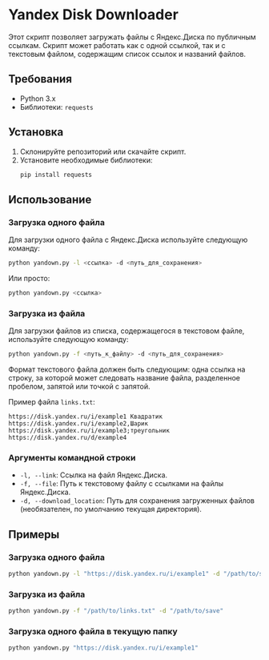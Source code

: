 # Yandex Disk Downloader

Этот скрипт позволяет загружать файлы с Яндекс.Диска по публичным ссылкам. Скрипт может работать как с одной ссылкой, так и с текстовым файлом, содержащим список ссылок и названий файлов.

## Требования

- Python 3.x
- Библиотеки: `requests`

## Установка

1. Склонируйте репозиторий или скачайте скрипт.
2. Установите необходимые библиотеки:
    ```bash
    pip install requests
    ```

## Использование

### Загрузка одного файла

Для загрузки одного файла с Яндекс.Диска используйте следующую команду:

```bash
python yandown.py -l <ссылка> -d <путь_для_сохранения>
```

Или просто:

```bash
python yandown.py <ссылка>
```

### Загрузка из файла

Для загрузки файлов из списка, содержащегося в текстовом файле, используйте следующую команду:

```bash
python yandown.py -f <путь_к_файлу> -d <путь_для_сохранения>
```

Формат текстового файла должен быть следующим: одна ссылка на строку, за которой может следовать название файла, разделенное пробелом, запятой или точкой с запятой.

Пример файла `links.txt`:
```
https://disk.yandex.ru/i/example1 Квадратик
https://disk.yandex.ru/i/example2,Шарик
https://disk.yandex.ru/i/example3;треугольник
https://disk.yandex.ru/d/example4
```

### Аргументы командной строки

- `-l, --link`: Ссылка на файл Яндекс.Диска.
- `-f, --file`: Путь к текстовому файлу с ссылками на файлы Яндекс.Диска.
- `-d, --download_location`: Путь для сохранения загруженных файлов (необязателен, по умолчанию текущая директория).

## Примеры

### Загрузка одного файла

```bash
python yandown.py -l "https://disk.yandex.ru/i/example1" -d "/path/to/save"
```

### Загрузка из файла

```bash
python yandown.py -f "/path/to/links.txt" -d "/path/to/save"
```

### Загрузка одного файла в текущую папку

```bash
python yandown.py "https://disk.yandex.ru/i/example1"
```
